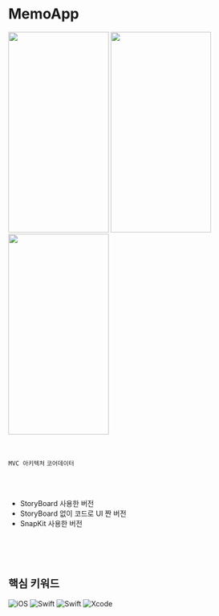 # MemoApp

<img src="https://github.com/chasomin/MemoApp/assets/114223423/84cf5dea-a833-48f3-8cb8-1e23443effd8"  width="200" height="400"/>
<img src="https://github.com/chasomin/MemoApp/assets/114223423/1a852f62-e775-425e-bd92-1a10778aafba"  width="200" height="400"/>
<img src="https://github.com/chasomin/MemoApp/assets/114223423/52765872-0c40-46a5-b805-c496144701f5"  width="200" height="400"/>

<br>
<br>
<br>

`MVC 아키텍처`
`코어데이터`

<br>
<br>


- StoryBoard 사용한 버전
- StoryBoard 없이 코드로 UI 짠 버전
- SnapKit 사용한 버전

<br>
<br>
<br>

## 핵심 키워드
![iOS](https://img.shields.io/badge/iOS-000000?style=for-the-badge&logo=ios&logoColor=white)
![Swift](https://img.shields.io/badge/UIKit-0052CC?style=for-the-badge&logo=swift&logoColor=white)
![Swift](https://img.shields.io/badge/swift-F54A2A?style=for-the-badge&logo=swift&logoColor=white)
![Xcode](https://img.shields.io/badge/Xcode-007ACC?style=for-the-badge&logo=Xcode&logoColor=white)
